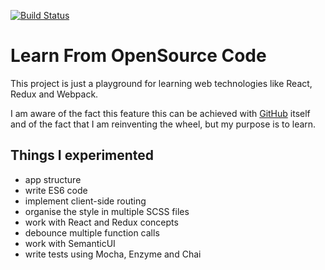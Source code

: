 [![Build Status](https://travis-ci.org/charlietango592/learn-from-os-code.svg?branch=master)](https://travis-ci.org/charlietango592/learn-from-os-code)

# Learn From OpenSource Code
This project is just a playground for learning web technologies like React, Redux and Webpack.

I am aware of the fact this feature this can be achieved with [GitHub](www.github.com) itself and of the fact that I am reinventing the wheel, but my purpose is to learn.

## Things I experimented

- app structure
- write ES6 code
- implement client-side routing
- organise the style in multiple SCSS files
- work with React and Redux concepts
- debounce multiple function calls
- work with SemanticUI
- write tests using Mocha, Enzyme and Chai
